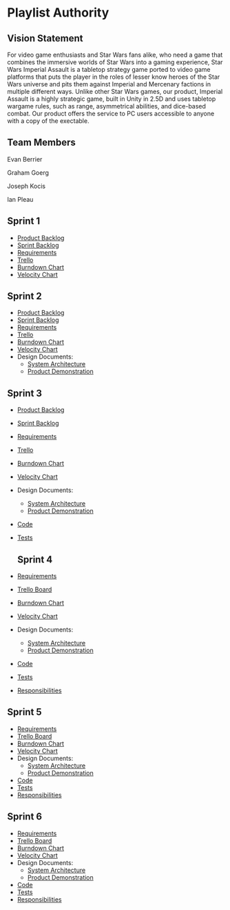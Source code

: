 # Playlist Authority

## Vision Statement

For video game enthusiasts and Star Wars fans alike, who need a game that combines the immersive worlds of Star Wars into a gaming experience, Star Wars Imperial Assault is a tabletop strategy game ported to video game platforms that puts the player in the roles of lesser know heroes of the Star Wars universe and pits them against Imperial and Mercenary factions in multiple different ways. Unlike other Star Wars games, our product, Imperial Assault is a highly strategic game, built in Unity in 2.5D and uses tabletop wargame rules, such as range, asymmetrical abilities, and dice-based combat. Our product offers the service to PC users accessible to anyone with a copy of the exectable.

## Team Members
Evan Berrier

Graham Goerg

Joseph Kocis

Ian Pleau

## Sprint 1

- [Product Backlog](https://docs.google.com/spreadsheets/d/1FrmwKxnhAAYDyPENWQ9W7GMbSH8CaimAFdbkGKsAOu8/edit?usp=sharing)
- [Sprint Backlog]()
- [Requirements](https://docs.google.com/spreadsheets/d/1FrmwKxnhAAYDyPENWQ9W7GMbSH8CaimAFdbkGKsAOu8/edit#gid=1623258513)
- [Trello](https://trello.com/b/GcXE8c1x/swia-board)
- [Burndown Chart](https://docs.google.com/spreadsheets/d/1FrmwKxnhAAYDyPENWQ9W7GMbSH8CaimAFdbkGKsAOu8/edit#gid=956454305)
- [Velocity Chart](https://docs.google.com/spreadsheets/d/1FrmwKxnhAAYDyPENWQ9W7GMbSH8CaimAFdbkGKsAOu8/edit#gid=1842144464)

## Sprint 2

- [Product Backlog](https://docs.google.com/spreadsheets/d/1FrmwKxnhAAYDyPENWQ9W7GMbSH8CaimAFdbkGKsAOu8/edit?usp=sharing)
- [Sprint Backlog]()
- [Requirements](https://docs.google.com/spreadsheets/d/1FrmwKxnhAAYDyPENWQ9W7GMbSH8CaimAFdbkGKsAOu8/edit#gid=1623258513)
- [Trello](https://trello.com/b/GcXE8c1x/swia-board)
- [Burndown Chart](https://docs.google.com/spreadsheets/d/1FrmwKxnhAAYDyPENWQ9W7GMbSH8CaimAFdbkGKsAOu8/edit#gid=956454305)
- [Velocity Chart](https://docs.google.com/spreadsheets/d/1FrmwKxnhAAYDyPENWQ9W7GMbSH8CaimAFdbkGKsAOu8/edit#gid=1842144464)
- Design Documents:
  - [System Architecture]()
  - [Product Demonstration]()

## Sprint 3

- [Product Backlog](https://docs.google.com/spreadsheets/d/1FrmwKxnhAAYDyPENWQ9W7GMbSH8CaimAFdbkGKsAOu8/edit?usp=sharing)
- [Sprint Backlog]()
- [Requirements](https://docs.google.com/spreadsheets/d/1FrmwKxnhAAYDyPENWQ9W7GMbSH8CaimAFdbkGKsAOu8/edit#gid=1623258513)
- [Trello](https://trello.com/b/GcXE8c1x/swia-board)
- [Burndown Chart](https://docs.google.com/spreadsheets/d/1FrmwKxnhAAYDyPENWQ9W7GMbSH8CaimAFdbkGKsAOu8/edit#gid=956454305)
- [Velocity Chart](https://docs.google.com/spreadsheets/d/1FrmwKxnhAAYDyPENWQ9W7GMbSH8CaimAFdbkGKsAOu8/edit#gid=1842144464)
- Design Documents:
  - [System Architecture]()
  - [Product Demonstration]()
- [Code]()
- [Tests]()
  
  ## Sprint 4

- [Requirements](https://docs.google.com/spreadsheets/d/1FrmwKxnhAAYDyPENWQ9W7GMbSH8CaimAFdbkGKsAOu8/edit#gid=1623258513)
- [Trello Board](https://trello.com/b/GcXE8c1x/swia-board)
- [Burndown Chart](https://docs.google.com/spreadsheets/d/1FrmwKxnhAAYDyPENWQ9W7GMbSH8CaimAFdbkGKsAOu8/edit#gid=956454305)
- [Velocity Chart](https://docs.google.com/spreadsheets/d/1FrmwKxnhAAYDyPENWQ9W7GMbSH8CaimAFdbkGKsAOu8/edit#gid=1842144464)
- Design Documents:
  - [System Architecture]()
  - [Product Demonstration]()
- [Code]()
- [Tests]()
- [Responsibilities]()

## Sprint 5

- [Requirements](https://docs.google.com/spreadsheets/d/1FrmwKxnhAAYDyPENWQ9W7GMbSH8CaimAFdbkGKsAOu8/edit#gid=1623258513)
- [Trello Board](https://trello.com/b/GcXE8c1x/swia-board)
- [Burndown Chart](https://docs.google.com/spreadsheets/d/1FrmwKxnhAAYDyPENWQ9W7GMbSH8CaimAFdbkGKsAOu8/edit#gid=956454305)
- [Velocity Chart](https://docs.google.com/spreadsheets/d/1FrmwKxnhAAYDyPENWQ9W7GMbSH8CaimAFdbkGKsAOu8/edit#gid=1842144464)
- Design Documents:
  - [System Architecture]()
  - [Product Demonstration]()
- [Code]()
- [Tests]()
- [Responsibilities]()

## Sprint 6

- [Requirements](https://docs.google.com/spreadsheets/d/1FrmwKxnhAAYDyPENWQ9W7GMbSH8CaimAFdbkGKsAOu8/edit#gid=1623258513)
- [Trello Board](https://trello.com/b/GcXE8c1x/swia-board)
- [Burndown Chart](https://docs.google.com/spreadsheets/d/1FrmwKxnhAAYDyPENWQ9W7GMbSH8CaimAFdbkGKsAOu8/edit#gid=956454305)
- [Velocity Chart](https://docs.google.com/spreadsheets/d/1FrmwKxnhAAYDyPENWQ9W7GMbSH8CaimAFdbkGKsAOu8/edit#gid=1842144464)
- Design Documents:
  - [System Architecture]()
  - [Product Demonstration]()
- [Code]()
- [Tests]()
- [Responsibilities]()
